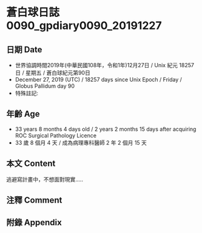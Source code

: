 # 蒼白球日誌0090_gpdiary0090_20191227 #

## 日期 Date ##

* 世界協調時間2019年(中華民國108年，令和1年)12月27日 / Unix 紀元 18257 日 / 星期五 / 蒼白球紀元第90日
* December 27, 2019 (UTC) / 18257 days since Unix Epoch / Friday / Globus Pallidum day 90
* 特殊註記:

## 年齡 Age ##

* 33 years 8 months 4 days old / 2 years 2 months 15 days after acquiring ROC Surgical Pathology Licence
* 33 歲 8 個月 4 天 / 成為病理專科醫師 2 年 2 個月 15 天

## 本文 Content ##

逃避寫計畫中，不想面對現實.....

## 注釋 Comment ##


## 附錄 Appendix ##

